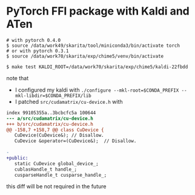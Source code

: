 # PyTorch FFI package with Kaldi and ATen

``` console
# with pytorch 0.4.0
$ source /data/work49/skarita/tool/miniconda3/bin/activate torch
# or with pytorch 0.3.1
$ source /data/work70/skarita/exp/chime5/venv/bin/activate

$ make test KALDI_ROOT=/data/work70/skarita/exp/chime5/kaldi-22fbdd
```

note that 
- I configured my kaldi with `./configure --mkl-root=$CONDA_PREFIX --mkl-libdir=$CONDA_PREFIX/lib`
- I patched `src/cudamatrix/cu-device.h` with

``` diff
index 99105355a..3bcbcfc5a 100644
--- a/src/cudamatrix/cu-device.h
+++ b/src/cudamatrix/cu-device.h
@@ -158,7 +158,7 @@ class CuDevice {
   CuDevice(CuDevice&); // Disallow.
   CuDevice &operator=(CuDevice&);  // Disallow.
 
-
+public:
   static CuDevice global_device_;
   cublasHandle_t handle_;
   cusparseHandle_t cusparse_handle_;
```

this diff will be not required in the future


